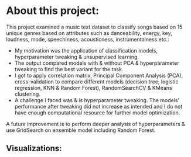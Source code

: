 # About this project:

This project examined a music text dataset to classify songs based on 15 unique genres based on attributes such as danceability, energy,
key, loudness, mode, speechiness, acousticness, instrumentalness etc.: 

- My motivation was the application of classification models, hyperparameter tweaking & unsupervised learning.
- The output compared models with & without PCA & hyperparameter tweaking to find the best variant for the task. 
- I got to apply correlation matrix, Principal Component Analysis (PCA), cross-validation to compare different models (decision tree, logistic
regression, KNN & Random Forest), RandomSearchCV & KMeans clustering.
- A challenge I faced was & is hyperparameter tweaking. The models’ performance after tweaking did not increase as intended and I do not have
enough computational resource for further model optimization. 

A future improvement is to perform deeper analysis of hyperparameters & use GridSearch on ensemble model including Random Forest. 



## Visualizations:



